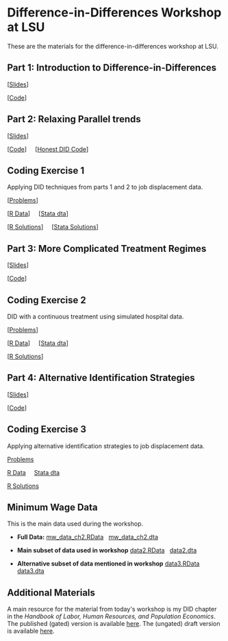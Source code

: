 # Difference-in-Differences Workshop at LSU

These are the materials for the difference-in-differences workshop at LSU.

## Part 1: Introduction to Difference-in-Differences

[[Slides](DID-Introduction.html)]

[[Code](DID-Introduction.R)]


## Part 2: Relaxing Parallel trends

[[Slides](Relaxing-Parallel-Trends.html)]

[[Code](Relaxing-Parallel-Trends.R)] &nbsp; &nbsp; [[Honest DID Code](honest_did.R)]


## Coding Exercise 1

Applying DID techniques from parts 1 and 2 to job displacement data.

[[Problems](Exercises/Exercise-1/)]

[[R Data](Exercises/Exercise-1/job_displacement_data.RData)] &nbsp; &nbsp; [[Stata dta](Exercises/Exercise-1/job_displacement_data.dta)]

[[R Solutions](Exercises/Exercise-1/exercise1_sol.html)] &nbsp; &nbsp; [[Stata Solutions](Exercises/Exercise-1/exercise1_sol_stata.html)]

## Part 3: More Complicated Treatment Regimes

[[Slides](More-Complicated-Treatment-Regimes.html)]

[[Code](More-Complicated-Treatment-Regimes.R)]

## Coding Exercise 2

DID with a continuous treatment using simulated hospital data.

[[Problems](Exercises/Exercise-2/exercise2a.html)]

[[R Data](Exercises/Exercise-2/medicare1.RData)] &nbsp; &nbsp; [[Stata dta](Exercises/Exercise-2/medicare1.dta)]

[[R Solutions](Exercises/Exercise-2/exercise2a_sol.html)]

## Part 4: Alternative Identification Strategies

[[Slides](Alternative-Identification-Strategies.html)]

[[Code](Alternative-Identification-Strategies.R)]

## Coding Exercise 3

Applying alternative identification strategies to job displacement data.

[Problems](Exercises/Exercise-2/exercise2b.html)

[R Data](Exercises/Exercise-2/medicare1.RData) &nbsp; &nbsp; [Stata dta](Exercises/Exercise-2/medicare1.dta)

[R Solutions](Exercises/Exercise-2/exercise2b_sol.html)

## Minimum Wage Data

This is the main data used during the workshop.

* **Full Data:** [mw_data_ch2.RData](mw_data_ch2.RData) &nbsp; [mw_data_ch2.dta](mw_data_ch2.dta)

* **Main subset of data used in workshop** [data2.RData](data2.RData) &nbsp; [data2.dta](data2.dta)

* **Alternative subset of data mentioned in workshop** [data3.RData](data3.RData) &nbsp; [data3.dta](data3.dta)

## Additional Materials

A main resource for the material from today's workshop is my DID chapter in the *Handbook of Labor, Human Resources, and Population Economics*.  The published (gated) version is available [here](https://link.springer.com/referenceworkentry/10.1007/978-3-319-57365-6_352-1).   The (ungated) draft version is available [here](https://bcallaway11.github.io/files/Callaway-Chapter-2022/main.pdf).

